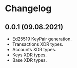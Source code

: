 # Changelog

## 0.0.1 (09.08.2021)
- Ed25519 KeyPair generation.
- Transactions XDR types.
- Accounts XDR types.
- Keys XDR types.
- Base XDR types.
